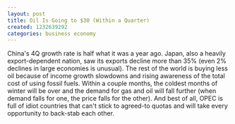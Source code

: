 ```yaml
---
layout: post
title: Oil Is Going to $30 (Within a Quarter)
created: 1232639292
categories: business economy
---
```

China's 4Q growth rate is half what it was a year ago. Japan, also a heavily export-dependent nation, saw its exports decline more than 35% (even 2% declines in large economies is unusual). The rest of the world is buying less oil because of income growth slowdowns and rising awareness of the total cost of using fossil fuels. Within a couple months, the coldest months of winter will be over and the demand for gas and oil will fall further (when demand falls for one, the price falls for the other). And best of all, OPEC is full of idiot countries that can't stick to agreed-to quotas and will take every opportunity to back-stab each other.
